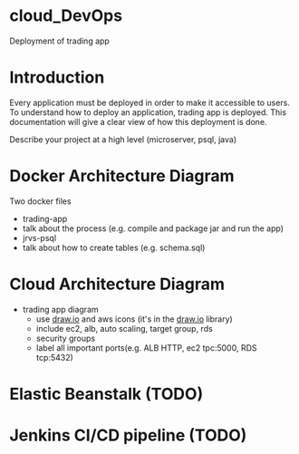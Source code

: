 # cloud_DevOps
Deployment of trading app

# Introduction  
Every application must be deployed in order to make it accessible to users. To understand how to deploy an application, trading app is deployed. This documentation will give a clear view of how this deployment is done.  

Describe your project at a high level (microserver, psql, java)  
  
# Docker Architecture Diagram  


 Two docker files  
  - trading-app  
   - talk about the process (e.g. compile and package jar and run the app)  
  - jrvs-psql  
   - talk about how to create tables (e.g. schema.sql)  
  
# Cloud Architecture Diagram  
- trading app diagram  
  - use [draw.io](http://draw.io/) and aws icons (it's in the [draw.io](http://draw.io/) library)  
  - include ec2, alb, auto scaling, target group, rds  
  - security groups  
  - label all important ports(e.g. ALB HTTP, ec2 tpc:5000, RDS tcp:5432)  
    
# Elastic Beanstalk (TODO)  
# Jenkins CI/CD pipeline (TODO)
<!--stackedit_data:
eyJoaXN0b3J5IjpbMTE2ODU5NjY1MSwtMzc5OTE4MTQ3XX0=
-->